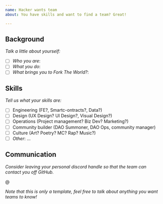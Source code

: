 ```yaml
---
name: Hacker wants team
about: You have skills and want to find a team? Great!

---
```


## Background

_Talk a little about yourself:_

- [ ] _Who you are_: 
- [ ] _What you do_: 
- [ ] _What brings you to Fork The World?_: 

## Skills

_Tell us what your skills are:_

- [ ] Engineering (FE?, Smartc-ontracts?, Data?)
- [ ] Design (UX Design? UI Design?, Visual Design?)
- [ ] Operations (Project management? Biz Dev? Marketing?)
- [ ] Community builder (DAO Summoner, DAO Ops, community manager)
- [ ] Culture (Art? Poetry? MC? Rap? Music?)
- [ ] _Other_: ...

## Communication

_Consider leaving your personal discord handle so that the team can contact you off GitHub._

@ 

_Note that this is only a template, feel free to talk about anything you want teams to know!_
